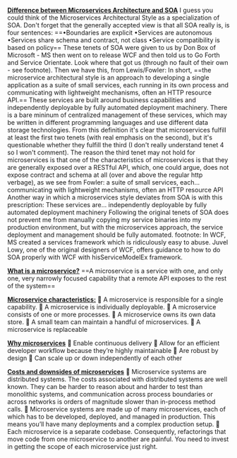 <u>**Difference between Microservices Architecture and SOA**</u>
I guess you could think of the Microservices Architectural Style as a specialization of SOA. Don't forget that the generally accepted view is that all SOA really is, is four sentences:
==•Boundaries are explicit
•Services are autonomous
•Services share schema and contract, not class
•Service compatibility is based on policy==
These tenets of SOA were given to us by Don Box of Microsoft - MS then went on to release WCF and then told us to Go Forth and Service Orientate. Look where that got us (through no fault of their own - see footnote). Then we have this, from Lewis/Fowler:
In short, ==the microservice architectural style is an approach to developing a single application as a suite of small services, each running in its own process and communicating with lightweight mechanisms, often an HTTP resource API.== These services are built around business capabilities and independently deployable by fully automated deployment machinery. There is a bare mininum of centralized management of these services, which may be written in different programming languages and use different data storage technologies. From this definition it's clear that microservices fulfill at least the first two tenets (with real emphasis on the second), but it's questionable whether they fulfill the third (I don't really understand tenet 4 so I won't comment).
The reason the third tenet may not hold for microservices is that one of the characteristics of microservices is that they are generally exposed over a RESTful API, which, one could argue, does not expose contract and schema at all (over and above the regular http verbage), as we see from Fowler: a suite of small services, each... communicating with lightweight mechanisms, often an HTTP resource API
Another way in which a microservices style deviates from SOA is with this prescription: 
These services are... independently deployable by fully automated deployment machinery
Following the original tenets of SOA does not prevent me from manually copying my service binaries into my production environment, but with the microservices approach, the service deployment and management should be fully automated.
footnote: In WCF, MS created a services framework which is ridiculously easy to abuse. Juvel Lowy, one of the original designers of WCF, offers guidance to how to do SOA properly with WCF with hisServiceModelEx framework.  

**<u>What is a microservice?</u>**
==A microservice is a service with one, and only one, very narrowly focused capability that a remote API exposes to the rest of the system==

**<u>Microservice characteristics:</u>**
 A microservice is responsible for a single capability.
 A microservice is individually deployable.
 A microservice consists of one or more processes.
 A microservice owns its own data store.
 A small team can maintain a handful of microservices.
 A microservice is replaceable  

**<u>Why microservices</u>**
 Enable continuous delivery
 Allow for an efficient developer workflow because they’re highly maintainable
 Are robust by design
 Can scale up or down independently of each other  

**<u>Costs and downsides of microservices</u>**
 Microservice systems are distributed systems. The costs associated with distributed systems are well known. They can be harder to reason about and harder to test than monolithic systems, and communication across process boundaries or across networks is orders of magnitude slower than in-process method calls.
 Microservice systems are made up of many microservices, each of which has to be developed, deployed, and managed in production. This means you’ll have many deployments and a complex production setup.
 Each microservice is a separate codebase. Consequently, refactorings that move code from one microservice to another are painful. You need to invest in getting the scope of each microservice just right.  